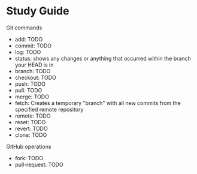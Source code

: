 # Study Guide

Git commands
- add: TODO
- commit: TODO
- log: TODO
- status: shows any changes or anything that occurred within the branch your HEAD is in
- branch: TODO
- checkout: TODO
- push: TODO
- pull: TODO
- merge: TODO
- fetch: Creates a temporary "branch" with all new commits from the specified remote repository
- remote: TODO
- reset: TODO
- revert: TODO
- clone: TODO

GitHub operations
- fork: TODO
- pull-request: TODO
